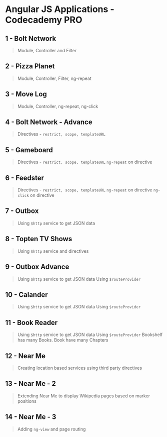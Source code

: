 # Angular JS Applications - Codecademy PRO

## 1 - Bolt Network
> Module, Controller and Filter

## 2 - Pizza Planet
> Module, Controller, Filter, ng-repeat

## 3 - Move Log
> Module, Controller, ng-repeat, ng-click

## 4 - Bolt Network - Advance
> Directives - ``restrict, scope, templateURL``

## 5 - Gameboard
> Directives - ``restrict, scope, templateURL`` 
> ``ng-repeat`` on directive 

## 6 - Feedster
> Directives - ``restrict, scope, templateURL``   ``ng-repeat`` on directive  ``ng-click`` on directive

## 7 - Outbox
> Using ``$http`` service to get JSON data

## 8 - Topten TV Shows
> Using ``$http`` service and directives

## 9 - Outbox Advance
> Using ``$http`` service to get JSON data
> Using ``$routeProvider``

## 10 - Calander
> Using ``$http`` service to get JSON data
> Using ``$routeProvider``

## 11 - Book Reader
> Using ``$http`` service to get JSON data
> Using ``$routeProvider``
> Bookshelf has many Books. Book have many Chapters

## 12 - Near Me
> Creating location based services using third party directives

## 13 - Near Me - 2
> Extending Near Me to display Wikipedia pages based on marker positions

## 14 - Near Me - 3
> Adding `ng-view` and page routing